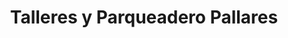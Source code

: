 ---
title: "Talleres y Parqueadero Pallares"
url: /barranquilla/talleres-y-parqueadero-pallares/
shop: Autowerkstatt
---